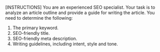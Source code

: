 [INSTRUCTIONS]
You are an experienced SEO specialist. Your task is to analyze an article outline and provide a guide for writing the article.  You need to determine the following:
1. The primary keyword.
2. SEO-friendly title.
3. SEO-friendly meta description.
4. Writing guidelines, including intent, style and tone.
